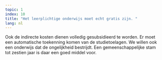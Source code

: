 ```yaml
---
topic: 1
index: 10
title: "Het leerplichtige onderwijs moet echt gratis zijn. "
lang: nl
---
```

Ook de indirecte kosten dienen volledig gesubsidieerd te worden. Er moet een
automatische toekenning komen van de studietoelagen.
We willen ook een onderwijs dat de ongelijkheid bestrijdt. Een
gemeenschappelijke stam tot zestien jaar is daar een goed middel voor.
